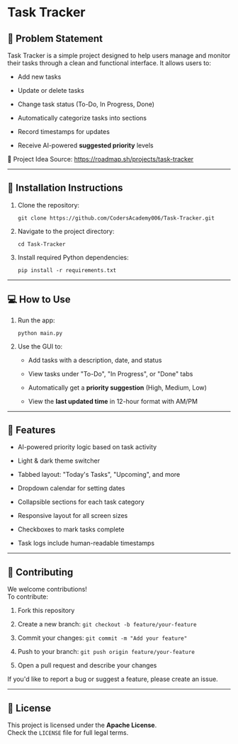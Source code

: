 Task Tracker
============

📌 Problem Statement
--------------------

Task Tracker is a simple project designed to help users manage and monitor their tasks through a clean and functional interface. It allows users to:

-   Add new tasks

-   Update or delete tasks

-   Change task status (To-Do, In Progress, Done)

-   Automatically categorize tasks into sections

-   Record timestamps for updates

-   Receive AI-powered **suggested priority** levels

🔗 Project Idea Source: <https://roadmap.sh/projects/task-tracker>

* * * * *

🚀 Installation Instructions
----------------------------

1.  Clone the repository:

        git clone https://github.com/CodersAcademy006/Task-Tracker.git

1.  Navigate to the project directory:

        cd Task-Tracker

1.  Install required Python dependencies:

    `pip install -r requirements.txt`

* * * * *

💻 How to Use
-------------

1.  Run the app:

        python main.py

1.  Use the GUI to:

    -   Add tasks with a description, date, and status

    -   View tasks under "To-Do", "In Progress", or "Done" tabs

    -   Automatically get a **priority suggestion** (High, Medium, Low)

    -   View the **last updated time** in 12-hour format with AM/PM

* * * * *

🌟 Features
-----------

-   AI-powered priority logic based on task activity

-   Light & dark theme switcher

-   Tabbed layout: "Today's Tasks", "Upcoming", and more

-   Dropdown calendar for setting dates

-   Collapsible sections for each task category

-   Responsive layout for all screen sizes

-   Checkboxes to mark tasks complete

-   Task logs include human-readable timestamps

* * * * *

🤝 Contributing
---------------

We welcome contributions!\
To contribute:

1.  Fork this repository

2.  Create a new branch: `git checkout -b feature/your-feature`

3.  Commit your changes: `git commit -m "Add your feature"`

4.  Push to your branch: `git push origin feature/your-feature`

5.  Open a pull request and describe your changes

If you'd like to report a bug or suggest a feature, please create an issue.

* * * * *

📄 License
----------

This project is licensed under the **Apache License**.\
Check the `LICENSE` file for full legal terms.
